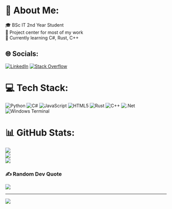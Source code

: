 # 💫 About Me:
🎓 BSc IT 2nd Year Student<br>🔭 Project center for most of my work<br>📖 Currently learning C#, Rust, C++<br>


## 🌐 Socials:
[![LinkedIn](https://img.shields.io/badge/LinkedIn-%230077B5.svg?logo=linkedin&logoColor=white)](https://linkedin.com/in/https://www.linkedin.com/in/max-bergmann-2946812b0/) [![Stack Overflow](https://img.shields.io/badge/-Stackoverflow-FE7A16?logo=stack-overflow&logoColor=white)](https://stackoverflow.com/users/23987114) 

# 💻 Tech Stack:
![Python](https://img.shields.io/badge/python-3670A0?style=flat&logo=python&logoColor=ffdd54) ![C#](https://img.shields.io/badge/c%23-%23239120.svg?style=flat&logo=csharp&logoColor=white) ![JavaScript](https://img.shields.io/badge/javascript-%23323330.svg?style=flat&logo=javascript&logoColor=%23F7DF1E) ![HTML5](https://img.shields.io/badge/html5-%23E34F26.svg?style=flat&logo=html5&logoColor=white) ![Rust](https://img.shields.io/badge/rust-%23000000.svg?style=flat&logo=rust&logoColor=white)  ![C++](https://img.shields.io/badge/c++-%2300599C.svg?style=flat&logo=c%2B%2B&logoColor=white) ![.Net](https://img.shields.io/badge/.NET-5C2D91?style=flat&logo=.net&logoColor=white) ![Windows Terminal](https://img.shields.io/badge/Windows%20Terminal-%234D4D4D.svg?style=flat&logo=windows-terminal&logoColor=white) 
# 📊 GitHub Stats:
![](https://github-readme-stats.vercel.app/api?username=Chester-xx&theme=shadow_blue&hide_border=false&include_all_commits=false&count_private=false)<br/>
![](https://github-readme-streak-stats.herokuapp.com/?user=Chester-xx&theme=shadow_blue&hide_border=false)<br/>
![](https://github-readme-stats.vercel.app/api/top-langs/?username=Chester-xx&theme=shadow_blue&hide_border=false&include_all_commits=false&count_private=false&layout=compact)

### ✍️ Random Dev Quote
![](https://quotes-github-readme.vercel.app/api?type=horizontal&theme=radical)

---
[![](https://visitcount.itsvg.in/api?id=Chester-xx&icon=6&color=2)](https://visitcount.itsvg.in)
